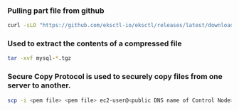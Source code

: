 ### Pulling part file from github
```bash
curl -sLO "https://github.com/eksctl-io/eksctl/releases/latest/download/eksctl_$(uname -s)_amd64.tar.gz"    
```
### Used to extract the contents of a compressed file
```bash
tar -xvf mysql-*.tgz  
```
### Secure Copy Protocol is used to securely copy files from one server to another.
```bash
scp -i <pem file> <pem file> ec2-user@<public DNS name of Control Node>:/home/ec2-user
```
